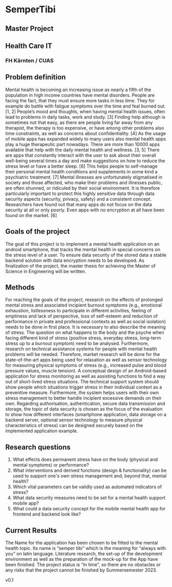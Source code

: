 # SemperTibi
## Master Project 
## Health Care IT 
### FH Kärnten / CUAS

## Problem definition
Mental health is becoming an increasing issue as nearly a fifth of the population in high income countries have mental disorders. People are facing the fact, that they must ensure more tasks in less time. They for example do battle with fatigue symptoms over the time and feal burned out. [1, 2] People’s mood and thoughts, when having mental health issues, often lead to problems in daily tasks, work and study. [3] Finding help although is sometimes not that easy, as there are people living far away from any therapist, the therapy is too expensive, or have among other problems also time constraints, as well as concerns about confidentiality. [4]
As the usage of mobile apps has expanded widely to many users also mental health apps play a huge therapeutic part nowadays. There are more than 10000 apps available that help with the daily mental health and wellness. [3, 5] There are apps that constantly interact with the user to ask about their overall well-being several times a day and make suggestions on how to reduce the stress level or have a better sleep. [6] This helps people to self-manage their personal mental health conditions and supplements in some kind a psychiatric treatment. [7] 
Mental illnesses are unfortunately stigmatised in society and those affected, who make their problems and illnesses public, are often shunned, or ridiculed by their social environment. It is therefore particularly important to protect this highly sensitive data through data security aspects (security, privacy, safety) and a consistent concept. Researchers have found out that many apps do not focus on the data security at all or only poorly. Even apps with no encryption at all have been found on the market. [6]

## Goals of the project
The goal of this project is to implement a mental health application on an android smartphone, that tracks the mental health in special concerns on the stress level of a user. To ensure data security of the stored data a stable backend solution with data encryption needs to be developed. As finalization of the project, the master thesis for achieving the Master of Science in Engineering will be written. 

## Methods
For reaching the goals of the project, research on the effects of prolonged mental stress and associated incipient burnout symptoms (e.g., emotional exhaustion, listlessness to participate in different activities, feeling of emptiness and lack of perspective, loss of self-esteem and reduction of performance in private and professional contexts as well as social isolation) needs to be done in first place. It is necessary to also describe the meaning of stress. The question on what happens to the body and the psyche when facing different kind of stress (positive stress, everyday stress, long-term stress up to a burnout symptom) need to be analysed.
Furthermore, research on technical assistance systems for people with mental health problems will be needed. Therefore, market research will be done for the state-of-the-art apps being used for relaxation as well as sensor technology for measuring physical symptoms of stress (e.g., increased pulse and blood pressure values, muscle tension).
A conceptual design of an Android-based application for stress monitoring as well as assisting functions to find a way out of short-lived stress situations. The technical support system should show people which situations trigger stress in their individual context as a preventive measure. Furthermore, the system helps users with their own stress management to better handle incipient excessive demands on their own.
Regarding authorisation, authentication, secure data transmission and storage, the topic of data security is chosen as the focus of the evaluation to show how different interfaces (smartphone application, data storage on a backend server, optional sensor technology to measure physical characteristics of stress) can be designed securely based on the implemented application example.   

## Research questions
1.	What effects does permanent stress have on the body (physical and mental symptoms) or performance?
2.	What interventions and derived functions (design & functionality) can be used to support one's own stress management and, beyond that, mental health?
3.	Which vital parameters can be validly used as automated indicators of stress?
4.	What data security measures need to be set for a mental health support mobile app?
5.	What could a data security concept for the mobile mental health app for frontend and backend look like?

## Current Results 
The Name for the application has been chosen to be fitted to the mental health topic. Its name is “semper tibi” which is the meaning for “always with you” on latin language. 
Literature research, the set-up of the development environment as well as the preparation of the mock-up for the App have been finished. 
The project status is “In time”, so there are no obstacles or any risks that the project cannot be finished by Summersemester 2023. 

v0.1
